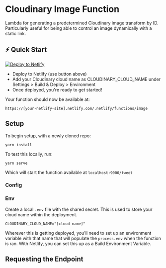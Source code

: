 # Cloudinary Image Function

Lambda for generating a predetermined Cloudinary image transform by ID. Particularly useful for being able to control an image dynamically with a static link.

## ⚡ Quick Start

[![Deploy to Netlify](https://www.netlify.com/img/deploy/button.svg)](https://app.netlify.com/start/deploy?repository=https://github.com/colbyfayock/cloudinary-image-function)

* Deploy to Netlify (use button above)
* Add your Cloudinary cloud name as CLOUDINARY_CLOUD_NAME under Settings > Build & Deploy > Environment
* Once deployed, you're ready to get started!

Your function should now be available at:

```
https://[your-netlify-site].netlify.com/.netlify/functions/image
```

## Setup

To begin setup, with a newly cloned repo:
```
yarn install
```

To test this locally, run:
```
yarn serve
```
Which will start the function available at `localhost:9000/tweet`

### Config


### Env
Create a local `.env` file with the shared secret. This is used to store your cloud name within the deployment.

```
CLOUDINARY_CLOUD_NAME="[cloud name]"
```

Wherever this is getting deployed, you'll need to set up an environment variable with that name that will populate the `process.env` when the function is ran. With Netlify, you can set this up as a Build Environment Variable.

## Requesting the Endpoint
